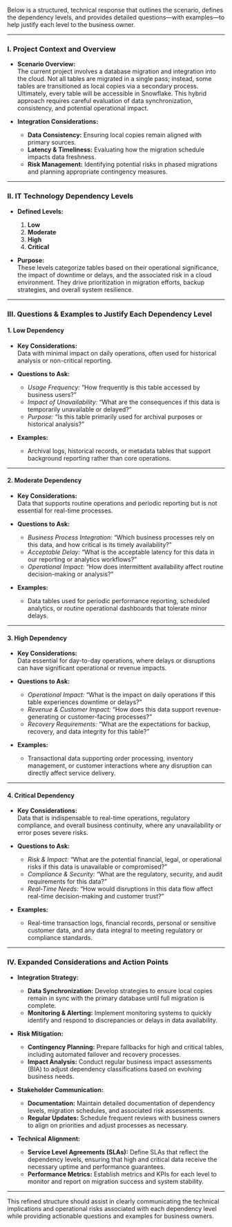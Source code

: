 Below is a structured, technical response that outlines the scenario, defines the dependency levels, and provides detailed questions—with examples—to help justify each level to the business owner.

---

### I. Project Context and Overview

- **Scenario Overview:**  
  The current project involves a database migration and integration into the cloud. Not all tables are migrated in a single pass; instead, some tables are transitioned as local copies via a secondary process. Ultimately, every table will be accessible in Snowflake. This hybrid approach requires careful evaluation of data synchronization, consistency, and potential operational impact.

- **Integration Considerations:**  
  - **Data Consistency:** Ensuring local copies remain aligned with primary sources.  
  - **Latency & Timeliness:** Evaluating how the migration schedule impacts data freshness.  
  - **Risk Management:** Identifying potential risks in phased migrations and planning appropriate contingency measures.

---

### II. IT Technology Dependency Levels

- **Defined Levels:**  
  1. **Low**  
  2. **Moderate**  
  3. **High**  
  4. **Critical**

- **Purpose:**  
  These levels categorize tables based on their operational significance, the impact of downtime or delays, and the associated risk in a cloud environment. They drive prioritization in migration efforts, backup strategies, and overall system resilience.

---

### III. Questions & Examples to Justify Each Dependency Level

#### 1. Low Dependency

- **Key Considerations:**  
  Data with minimal impact on daily operations, often used for historical analysis or non-critical reporting.

- **Questions to Ask:**  
  - *Usage Frequency:* “How frequently is this table accessed by business users?”  
  - *Impact of Unavailability:* “What are the consequences if this data is temporarily unavailable or delayed?”  
  - *Purpose:* “Is this table primarily used for archival purposes or historical analysis?”

- **Examples:**  
  - Archival logs, historical records, or metadata tables that support background reporting rather than core operations.

---

#### 2. Moderate Dependency

- **Key Considerations:**  
  Data that supports routine operations and periodic reporting but is not essential for real-time processes.

- **Questions to Ask:**  
  - *Business Process Integration:* “Which business processes rely on this data, and how critical is its timely availability?”  
  - *Acceptable Delay:* “What is the acceptable latency for this data in our reporting or analytics workflows?”  
  - *Operational Impact:* “How does intermittent availability affect routine decision-making or analysis?”

- **Examples:**  
  - Data tables used for periodic performance reporting, scheduled analytics, or routine operational dashboards that tolerate minor delays.

---

#### 3. High Dependency

- **Key Considerations:**  
  Data essential for day-to-day operations, where delays or disruptions can have significant operational or revenue impacts.

- **Questions to Ask:**  
  - *Operational Impact:* “What is the impact on daily operations if this table experiences downtime or delays?”  
  - *Revenue & Customer Impact:* “How does this data support revenue-generating or customer-facing processes?”  
  - *Recovery Requirements:* “What are the expectations for backup, recovery, and data integrity for this table?”

- **Examples:**  
  - Transactional data supporting order processing, inventory management, or customer interactions where any disruption can directly affect service delivery.

---

#### 4. Critical Dependency

- **Key Considerations:**  
  Data that is indispensable to real-time operations, regulatory compliance, and overall business continuity, where any unavailability or error poses severe risks.

- **Questions to Ask:**  
  - *Risk & Impact:* “What are the potential financial, legal, or operational risks if this data is unavailable or compromised?”  
  - *Compliance & Security:* “What are the regulatory, security, and audit requirements for this data?”  
  - *Real-Time Needs:* “How would disruptions in this data flow affect real-time decision-making and customer trust?”

- **Examples:**  
  - Real-time transaction logs, financial records, personal or sensitive customer data, and any data integral to meeting regulatory or compliance standards.

---

### IV. Expanded Considerations and Action Points

- **Integration Strategy:**  
  - **Data Synchronization:** Develop strategies to ensure local copies remain in sync with the primary database until full migration is complete.  
  - **Monitoring & Alerting:** Implement monitoring systems to quickly identify and respond to discrepancies or delays in data availability.

- **Risk Mitigation:**  
  - **Contingency Planning:** Prepare fallbacks for high and critical tables, including automated failover and recovery processes.  
  - **Impact Analysis:** Conduct regular business impact assessments (BIA) to adjust dependency classifications based on evolving business needs.

- **Stakeholder Communication:**  
  - **Documentation:** Maintain detailed documentation of dependency levels, migration schedules, and associated risk assessments.  
  - **Regular Updates:** Schedule frequent reviews with business owners to align on priorities and adjust processes as necessary.

- **Technical Alignment:**  
  - **Service Level Agreements (SLAs):** Define SLAs that reflect the dependency levels, ensuring that high and critical data receive the necessary uptime and performance guarantees.  
  - **Performance Metrics:** Establish metrics and KPIs for each level to monitor and report on migration success and system stability.

---

This refined structure should assist in clearly communicating the technical implications and operational risks associated with each dependency level while providing actionable questions and examples for business owners.
